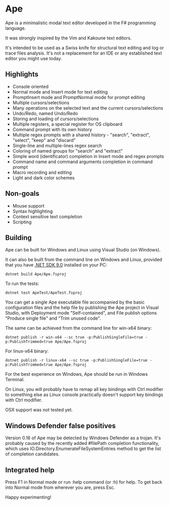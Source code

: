 # Ape
Ape is a minimalistic modal text editor developed in the F# programming language.

It was strongly inspired by the Vim and Kakoune text editors.

It's intended to be used as a Swiss knife for structural text editing and log or trace files analysis. It's not a replacement for an IDE or any established text editor you might use today.

## Highlights
- Console oriented
- Normal mode and Insert mode for text editing
- PromptInsert mode and PromptNormal mode for prompt editing
- Multiple cursors/selections
- Many operations on the selected text and the current cursors/selections
- Undo/Redo, named Undo/Redo
- Storing and loading of cursors/selections
- Multiple registers, a special register for OS clipboard
- Command prompt with its own history
- Multiple regex prompts with a shared history - "search", "extract", "select", "keep" and "discard"
- Single-line and multiple-lines regex search
- Coloring of named groups for "search" and "extract"
- Simple word (identificator) completion in Insert mode and regex prompts
- Command name and command arguments completion in command prompt
- Macro recording and editing
- Light and dark color schemes

## Non-goals
- Mouse support
- Syntax highlighting
- Context sensitive text completion
- Scripting

## Building
Ape can be built for Windows and Linux using Visual Studio (on Windows).

It can also be built from the command line on Windows and Linux, provided that you have [.NET SDK 9.0](https://dotnet.microsoft.com/en-us/download/dotnet/9.0) installed on your PC:

`dotnet build Ape/Ape.fsproj`

To run the tests:

`dotnet test ApeTest/ApeTest.fsproj`

You can get a single Ape executable file accompanied by the basic configuration files and the help file by publishing the Ape project in Visual Studio, with Deployment mode "Self-contained", and File publish options "Produce single file" and "Trim unused code".

The same can be achieved from the command line for win-x64 binary:

`dotnet publish -r win-x64 --sc true -p:PublishSingleFile=true -p:PublishTrimmed=true Ape/Ape.fsproj`

For linux-x64 binary:

`dotnet publish -r linux-x64 --sc true -p:PublishSingleFile=true -p:PublishTrimmed=true Ape/Ape.fsproj`

For the best experience on Windows, Ape should be run in Windows Terminal.

On Linux, you will probably have to remap all key bindings with Ctrl modifier to something else as Linux console practically doesn't support key bindings with Ctrl modifier.

OSX support was not tested yet.

## Windows Defender false positives
Version 0.16 of Ape may be detected by Windows Defender as a trojan. It's probably caused by the recently added #filePath completion functionality, which uses IO.Directory.EnumerateFileSystemEntries method to get the list of completion candidates.

## Integrated help
Press F1 in Normal mode or run :help command (or :h) for help. To get back into Normal mode from wherever you are, press Esc.

Happy experimenting!

